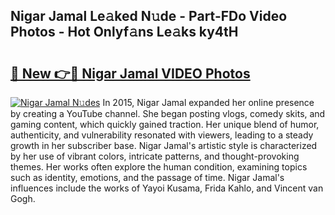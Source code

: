 ## Nigar Jamal Le𝚊ked N𝚞de - Part-FDo Video Photos - Hot Onlyf𝚊ns Le𝚊ks ky4tH

# <h2><a href="http://ab51912.deff.icu/?id=Nigar+Jamal">🔗 New 👉🔴 Nigar Jamal VIDEO Photos</a></h2>

[![Nigar Jamal N𝚞des](https://i.imgur.com/rIISA9y.gif)](http://ab51912.deff.icu/?id=Nigar+Jamal)
In 2015, Nigar Jamal expanded her online presence by creating a YouTube channel. She began posting vlogs, comedy skits, and gaming content, which quickly gained traction. Her unique blend of humor, authenticity, and vulnerability resonated with viewers, leading to a steady growth in her subscriber base. Nigar Jamal's artistic style is characterized by her use of vibrant colors, intricate patterns, and thought-provoking themes. Her works often explore the human condition, examining topics such as identity, emotions, and the passage of time. Nigar Jamal's influences include the works of Yayoi Kusama, Frida Kahlo, and Vincent van Gogh.

